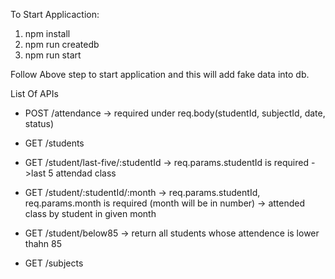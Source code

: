To Start Applicaction:
 1. npm install
 2. npm run createdb
 2. npm run start


Follow Above step to start application and this will add fake data into db.


List Of APIs


- POST /attendance -> required under req.body(studentId, subjectId, date, status)

- GET /students
- GET /student/last-five/:studentId -> req.params.studentId is required ->last 5 attendad class
- GET /student/:studentId/:month -> req.params.studentId, req.params.month is required (month will be in number) -> attended class by student in given month
- GET /student/below85 -> return all students whose attendence is lower thahn 85

- GET /subjects